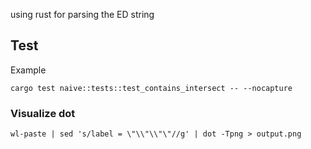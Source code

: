 using rust for parsing the ED string 

## Test

Example 
```
cargo test naive::tests::test_contains_intersect -- --nocapture
```

### Visualize dot
```
wl-paste | sed 's/label = \"\\"\\"\"//g' | dot -Tpng > output.png
```

